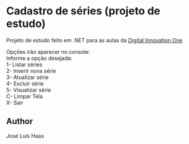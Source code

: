# Cadastro de séries (projeto de estudo)
Projeto de estudo feito em .NET para as aulas da [Digital Innovation One](https://dio.me)

Opções irão aparecer no console:  
  Informe a opção desejada:  
  1- Listar séries  
  2- Inserir nova série  
  3- Atualizar série  
  4- Excluir série  
  5- Visualizar série  
  C- Limpar Tela  
  X- Sair  

## Author
José Luís Haas

